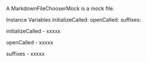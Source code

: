 A MarkdownFileChooserMock is a mock file.

Instance Variables
	initializeCalled:		<Boolean>
	openCalled:		<Boolean>
	suffixes:		<Object>

initializeCalled
	- xxxxx

openCalled
	- xxxxx

suffixes
	- xxxxx
